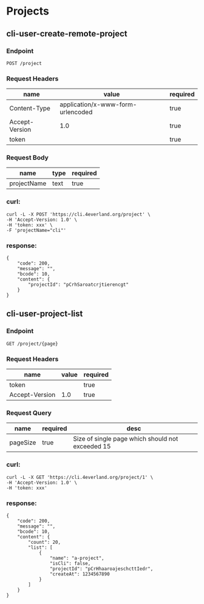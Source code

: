 # Projects

## cli-user-create-remote-project

### Endpoint

```
POST /project
```

### Request Headers

| name | value | required |
| ---- | ----- | -------- |
| Content-Type | application/x-www-form-urlencoded | true |
| Accept-Version | 1.0 | true |
| token |  | true |

### Request Body

| name | type | required |
| ---- | ---- | -------- |
| projectName | text | true |

### curl:

```
curl -L -X POST 'https://cli.4everland.org/project' \
-H 'Accept-Version: 1.0' \
-H 'token: xxx' \
-F 'projectName="cli"'
```

### response:

```
{
    "code": 200,
    "message": "",
    "bcode": 10,
    "content": {
        "projectId": "pCrhSaroatcrjtierencgt"
    }
}
```

## cli-user-project-list

### Endpoint

```
GET /project/{page}
```

### Request Headers

| name | value | required |
| ---- | ----- | -------- |
| token |  | true |
| Accept-Version | 1.0 | true |

### Request Query

| name | required | desc |
| ---- | -------- | ---- |
| pageSize | true | Size of single page which should not exceeded 15 |

### curl:

```
curl -L -X GET 'https://cli.4everland.org/project/1' \
-H 'Accept-Version: 1.0' \
-H 'token: xxx'
```

### response:

```
{
    "code": 200,
    "message": "",
    "bcode": 10,
    "content": {
        "count": 20,
        "list": [
            {
                "name": "a-project",
                "isCli": false,
                "projectId": "pCrHhaaroajeschcttIedr",
                "createAt": 1234567890
            }
        ]
    }
}
```
